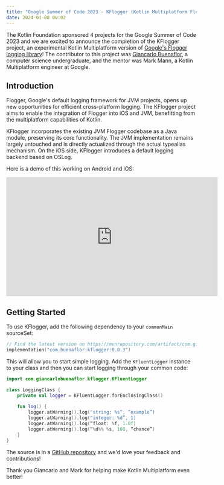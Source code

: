 ```yaml
---
title: "Google Summer of Code 2023 - KFlogger (Kotlin Multiplatform Flogger)"
date: 2024-01-08 00:02
---
```


The Kotlin Foundation sponsored 4 projects for the Google Summer of Code 2023 and we are excited to announce the completion of the KFlogger project, an experimental Kotlin Multiplatform version of [Google's Flogger logging library](https://github.com/google/flogger)! The contributor to this project was [Giancarlo Buenaflor](https://www.linkedin.com/in/giancarlo-buenaflor/), a computer science undergraduate, and the mentor was Mark Mann, a Kotlin Multiplatform engineer at Google.

## Introduction

Flogger, Google's default logging framework for JVM projects, opens up new opportunities for efficient cross-platform logging. The KFlogger project aims to enable the integration of Flogger into iOS and JVM, benefitting from the multiplatform capabilities of Kotlin.

KFlogger incorporates the existing JVM Flogger codebase as a Java module, preserving its core functionality. The JVM implementation remains largely untouched and is directly actualized through the actual typealias mechanism. On the iOS side, KFlogger introduces a default logging backend based on OSLog.

Here is a demo of this working on Android and iOS:

<iframe width="560" height="315" src="https://www.youtube.com/embed/hkyL-Lhkla8?si=sC-VNE7s8YTZ673C" title="YouTube video player" frameborder="0" allow="accelerometer; autoplay; clipboard-write; encrypted-media; gyroscope; picture-in-picture; web-share" allowfullscreen></iframe>

## Getting Started

To use KFlogger, add the following dependency to your `commonMain` sourceSet:

```kotlin
// Find the latest version on https://mvnrepository.com/artifact/com.giancarlobuenaflor/kflogger
implementation("com.buenaflor:kflogger:0.0.3")
```

This will allow you to start simple logging.
Add the `KFluentLogger` instance to your class and then you can start logging through your common code:

```kotlin
import com.giancarlobuenaflor.kflogger.KFluentLogger

class LoggingClass {
    private val logger = KFluentLogger.forEnclosingClass()
    
    fun log() {
        logger.atWarning().log("string: %s“, “example”)
        logger.atWarning().log("integer: %d”, 1)
        logger.atWarning().log(“float: %f, 1.0f)
        logger.atWarning().log(“%d%% %s, 100, “chance”)
    }
}
```

The source is in a [GitHub repository](https://github.com/buenaflor/KFlogger) and we'd love your feedback and contributions!

Thank you Giancarlo and Mark for helping make Kotlin Multiplatform even better!
